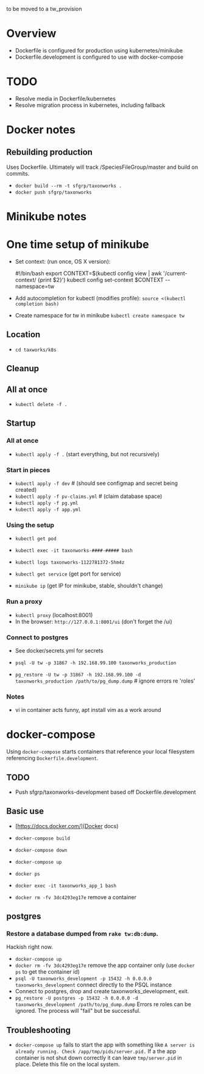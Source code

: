 
to be moved to a tw_provision 

# Overview

* Dockerfile is configured for production using kubernetes/minikube
* Dockerfile.development is configured to use with docker-compose 

# TODO

* Resolve media in Dockerfile/kubernetes
* Resolve migration process in kubernetes, including fallback

# Docker notes

## Rebuilding production

Uses Dockerfile.  Ultimately will track /SpeciesFileGroup/master and build on commits.

* `docker build --rm -t sfgrp/taxonworks .` 
* `docker push sfgrp/taxonworks`

# Minikube notes 

# One time setup of minikube 

* Set context: (run once, OS X version):

    #!/bin/bash
    export CONTEXT=$(kubectl config view | awk '/current-context/ {print $2}')
    kubectl config set-context $CONTEXT --namespace=tw

* Add autocompletion for kubectl (modifies profile): `source <(kubectl completion bash)` 
* Create namespace for tw in minikube `kubectl create namespace tw`

## Location

* `cd taxworks/k8s`

## Cleanup

## All at once
* `kubectl delete -f .`

## Startup

### All at once

* `kubectl apply -f .` (start everything, but not recursively)

### Start in pieces

* `kubectl apply -f dev`             # (should see configmap and secret being created)
* `kubectl apply -f pv-claims.yml`   # (claim database space)
* `kubectl apply -f pg.yml`
* `kubectl apply -f app.yml`

### Using the setup

* `kubectl get pod`
* `kubectl exec -it taxonworks-####-##### bash`
* `kubectl logs taxonworks-1122781372-5hm4z`

* `kubectl get service` (get port for service)
* `minikube ip` (get IP for minikube, stable, shouldn't change)

### Run a proxy 

* `kubectl proxy` (localhost:8001)
* In the browser: `http://127.0.0.1:8001/ui` (don't forget the /ui)

### Connect to postgres

* See docker/secrets.yml for secrets

* `psql -U tw -p 31867 -h 192.168.99.100 taxonworks_production` 
* `pg_restore -U tw -p 31867 -h 192.168.99.100 -d taxonworks_production /path/to/pg_dump.dump` # ignore errors re 'roles'

### Notes

* vi in container acts funny, apt install vim as a work around

# docker-compose

Using `docker-compose` starts containers that reference your local filesystem referencing `Dockerfile.development`.  

## TODO

* Push sfgrp/taxonworks-development based off Dockerfile.development

## Basic use

* [https://docs.docker.com/](Docker docs)

* `docker-compose build`
* `docker-compose down`
* `docker-compose up`
* `docker ps`
* `docker exec -it taxonworks_app_1 bash`

* `docker rm -fv 3dc4293eg17e`  remove a container

## postgres

### Restore a database dumped from `rake tw:db:dump`. 

Hackish right now. 

* `docker-compose up`
* `docker rm -fv 3dc4293eg17e` remove the app container only (use `docker ps` to get the container id)
* `psql -U taxonworks_development -p 15432 -h 0.0.0.0 taxonworks_development` connect directly to the PSQL instance
* Connect to postgres, drop and create taxonworks_development, exit.
* `pg_restore -U postgres -p 15432 -h 0.0.0.0 -d taxonworks_development /path/to/pg_dump.dump` Errors re roles can be ignored.  The process will "fail" but be successful.

## Troubleshooting

* `docker-compose up` fails to start the app with something like `A server is already running. Check /app/tmp/pids/server.pid.` If a the app container is not shut down correctly it can leave `tmp/server.pid` in place.  Delete this file on the local system.
